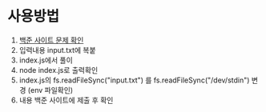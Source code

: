 # 사용방법
1. [백준 사이트 문제 확인](https://www.acmicpc.net/problem/10807)
2. 입력내용 input.txt에 복붙
3. index.js에서 풀이
4. node index.js로 출력확인
5. index.js의 fs.readFileSync("input.txt") 를 fs.readFileSync("/dev/stdin") 변경 (env 파일확인)
6. 내용 백준 사이트에 제출 후 확인